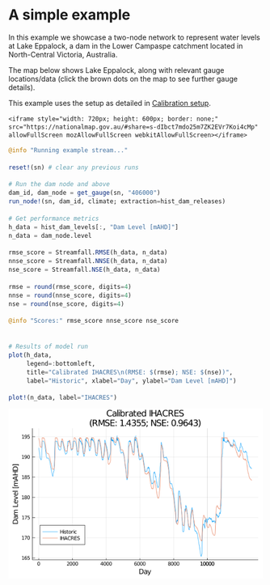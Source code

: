# A simple example

In this example we showcase a two-node network to represent water levels at Lake Eppalock, 
a dam in the Lower Campaspe catchment located in North-Central Victoria, Australia.

The map below shows Lake Eppalock, along with relevant gauge locations/data 
(click the brown dots on the map to see further gauge details).

This example uses the setup as detailed in [Calibration setup](@ref).

```@raw html
<iframe style="width: 720px; height: 600px; border: none;" src="https://nationalmap.gov.au/#share=s-dIbct7mdo25m7ZK2EVr7Koi4cMp" allowFullScreen mozAllowFullScreen webkitAllowFullScreen></iframe>
```


```julia
@info "Running example stream..."

reset!(sn) # clear any previous runs

# Run the dam node and above
dam_id, dam_node = get_gauge(sn, "406000")
run_node!(sn, dam_id, climate; extraction=hist_dam_releases)

# Get performance metrics
h_data = hist_dam_levels[:, "Dam Level [mAHD]"]
n_data = dam_node.level

rmse_score = Streamfall.RMSE(h_data, n_data)
nnse_score = Streamfall.NNSE(h_data, n_data)
nse_score = Streamfall.NSE(h_data, n_data)

rmse = round(rmse_score, digits=4)
nnse = round(nnse_score, digits=4)
nse = round(nse_score, digits=4)

@info "Scores:" rmse_score nnse_score nse_score


# Results of model run
plot(h_data,
     legend=:bottomleft,
     title="Calibrated IHACRES\n(RMSE: $(rmse); NSE: $(nse))",
     label="Historic", xlabel="Day", ylabel="Dam Level [mAHD]")

plot!(n_data, label="IHACRES")
```

![](assets/calibrated_example.png)
